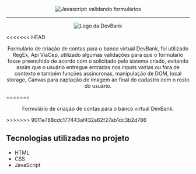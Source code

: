 <p align="center"> <img src="https://rafasgeek.com.br/wp-content/uploads/2021/08/Business-bank-account-e1534519443766.jpeg.optimal.jpeg" alt="Javascript: validando formulários"> </p>

<hr>

<p align="center"> <img src="https://img.icons8.com/nolan/256/bank-building.png" alt="Logo da DevBank"> </p>
<<<<<<< HEAD
<p align="center">Formulário de criação de contas para o banco virtual DevBank, foi utilizado RegEx, Api ViaCep, utilizado algumas validações para que o formulario fosse preenchido de acordo com o solicitado pelo sistema criado, evitando assim que o usuário entregue entradas nos inputs vazias ou fora de contexto e também funções assincronas, manipulação de DOM, local storage, Canvas para captação de imagem ao final do cadastro com o rosto do usuário.</p>
=======
<p align="center">Formulário de criação de contas para o banco virtual DevBank.</p>
>>>>>>> 9011e788cdc177443af432a62f27ab1dc3b2d786


## Tecnologias utilizadas no projeto
* HTML
* CSS
* JavaScript
